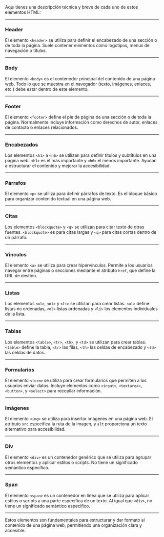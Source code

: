 Aquí tienes una descripción técnica y breve de cada uno de estos elementos HTML:

---

### **Header**
El elemento `<header>` se utiliza para definir el encabezado de una sección o de toda la página. Suele contener elementos como logotipos, menús de navegación o títulos.

---

### **Body**
El elemento `<body>` es el contenedor principal del contenido de una página web. Todo lo que se muestra en el navegador (texto, imágenes, enlaces, etc.) debe estar dentro de este elemento.

---

### **Footer**
El elemento `<footer>` define el pie de página de una sección o de toda la página. Normalmente incluye información como derechos de autor, enlaces de contacto o enlaces relacionados.

---

### **Encabezados**
Los elementos `<h1>` a `<h6>` se utilizan para definir títulos y subtítulos en una página web. `<h1>` es el más importante y `<h6>` el menos importante. Ayudan a estructurar el contenido y mejorar la accesibilidad.

---

### **Párrafos**
El elemento `<p>` se utiliza para definir párrafos de texto. Es el bloque básico para organizar contenido textual en una página web.

---

### **Citas**
Los elementos `<blockquote>` y `<q>` se utilizan para citar texto de otras fuentes. `<blockquote>` es para citas largas y `<q>` para citas cortas dentro de un párrafo.

---

### **Vinculos**
El elemento `<a>` se utiliza para crear hipervínculos. Permite a los usuarios navegar entre páginas o secciones mediante el atributo `href`, que define la URL de destino.

---

### **Listas**
Los elementos `<ul>`, `<ol>` y `<li>` se utilizan para crear listas. `<ul>` define listas no ordenadas, `<ol>` listas ordenadas y `<li>` los elementos individuales de la lista.

---

### **Tablas**
Los elementos `<table>`, `<tr>`, `<th>`, y `<td>` se utilizan para crear tablas. `<table>` define la tabla, `<tr>` las filas, `<th>` las celdas de encabezado y `<td>` las celdas de datos.

---

### **Formularios**
El elemento `<form>` se utiliza para crear formularios que permiten a los usuarios enviar datos. Incluye elementos como `<input>`, `<textarea>`, `<button>`, y `<select>` para recopilar información.

---

### **Imágenes**
El elemento `<img>` se utiliza para insertar imágenes en una página web. El atributo `src` especifica la ruta de la imagen, y `alt` proporciona un texto alternativo para accesibilidad.

---

### **Div**
El elemento `<div>` es un contenedor genérico que se utiliza para agrupar otros elementos y aplicar estilos o scripts. No tiene un significado semántico específico.

---

### **Span**
El elemento `<span>` es un contenedor en línea que se utiliza para aplicar estilos o scripts a una parte específica de un texto. Al igual que `<div>`, no tiene un significado semántico específico.

---

Estos elementos son fundamentales para estructurar y dar formato al contenido de una página web, permitiendo una organización clara y accesible.
